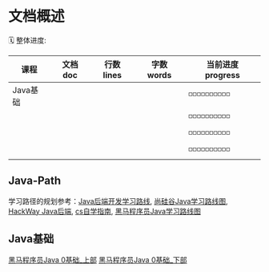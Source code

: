 # 文档概述

🗓️ 整体进度:

| 课程                                                     | 文档 doc | 行数 lines | 字数 words | 当前进度 progress  |
| -------------------------------------------------------- | ---------- | ---------------- | ------------- | -------------------- |
| Java基础       |          |                |           | ◽◽◽◽◽◽◽◽◽◽ |
|        |          |            |            | ◽◽◽◽◽◽◽◽◽◽ |
|      |            |                  |               | ◽◽◽◽◽◽◽◽◽◽ |
|  |            |                  |               |  ◽◽◽◽◽◽◽◽◽◽ |

## Java-Path
学习路径的规划参考：[Java后端开发学习路线](https://www.nowcoder.com/discuss/705117123261034496?sourceSSR=search), [尚硅谷Java学习路线图](https://www.atguigu.com/video/java/#java), [HackWay Java后端](https://hackway.org/docs/java/intro), [cs自学指南](https://csdiy.wiki/), [黑马程序员Java学习路线图](https://www.bilibili.com/opus/494817843530680807)


## Java基础
[黑马程序员Java 0基础_上部](https://www.bilibili.com/video/BV17F411T7Ao/?spm_id_from=333.1387.0.0&vd_source=68531bd2cd57831f2c8a25804f21ae12)
[黑马程序员Java 0基础_下部](https://www.bilibili.com/video/BV1yW4y1Y7Ms/?vd_source=68531bd2cd57831f2c8a25804f21ae12)

